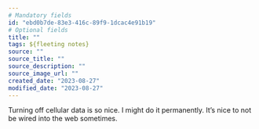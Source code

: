 ```yaml
---
# Mandatory fields
id: "ebd0b7de-83e3-416c-89f9-1dcac4e91b19"
# Optional fields
title: ""
tags: ${fleeting notes}
source: ""
source_title: ""
source_description: ""
source_image_url: ""
created_date: "2023-08-27"
modified_date: "2023-08-27"
---
```

Turning off cellular data is so nice. I might do it permanently. It’s nice to not be wired into the web sometimes.